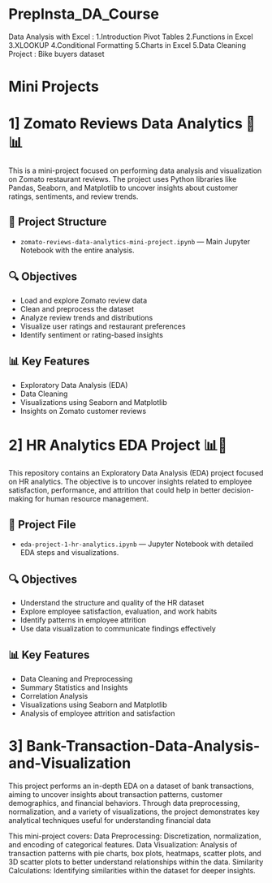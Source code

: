 # PrepInsta_DA_Course
Data Analysis with Excel :
1.Introduction Pivot Tables 
2.Functions in Excel 
3.XLOOKUP
4.Conditional Formatting 
5.Charts in Excel 
5.Data Cleaning Project : Bike buyers dataset

# Mini Projects
# 1] Zomato Reviews Data Analytics 🧠📊
This is a mini-project focused on performing data analysis and visualization on Zomato restaurant reviews. The project uses Python libraries like Pandas, Seaborn, and Matplotlib to uncover insights about customer ratings, sentiments, and review trends.
## 📁 Project Structure
- `zomato-reviews-data-analytics-mini-project.ipynb` — Main Jupyter Notebook with the entire analysis.
  
## 🔍 Objectives
- Load and explore Zomato review data
- Clean and preprocess the dataset
- Analyze review trends and distributions
- Visualize user ratings and restaurant preferences
- Identify sentiment or rating-based insights

## 📊 Key Features
- Exploratory Data Analysis (EDA)
- Data Cleaning
- Visualizations using Seaborn and Matplotlib
- Insights on Zomato customer reviews

# 2] HR Analytics EDA Project 📊💼
This repository contains an Exploratory Data Analysis (EDA) project focused on HR analytics. The objective is to uncover insights related to employee satisfaction, performance, and attrition that could help in better decision-making for human resource management.
## 📁 Project File
- `eda-project-1-hr-analytics.ipynb` — Jupyter Notebook with detailed EDA steps and visualizations.

## 🔍 Objectives
- Understand the structure and quality of the HR dataset
- Explore employee satisfaction, evaluation, and work habits
- Identify patterns in employee attrition
- Use data visualization to communicate findings effectively

## 📊 Key Features
- Data Cleaning and Preprocessing
- Summary Statistics and Insights
- Correlation Analysis
- Visualizations using Seaborn and Matplotlib
- Analysis of employee attrition and satisfaction

# 3] Bank-Transaction-Data-Analysis-and-Visualization
This project performs an in-depth EDA on a dataset of bank transactions, aiming to uncover insights about transaction patterns, customer demographics, and financial behaviors. Through data preprocessing, normalization, and a variety of visualizations, the project demonstrates key analytical techniques useful for understanding financial data

This mini-project covers:
Data Preprocessing: Discretization, normalization, and encoding of categorical features.
Data Visualization: Analysis of transaction patterns with pie charts, box plots, heatmaps, scatter plots, and 3D scatter plots to better understand relationships within the data.
Similarity Calculations: Identifying similarities within the dataset for deeper insights.


